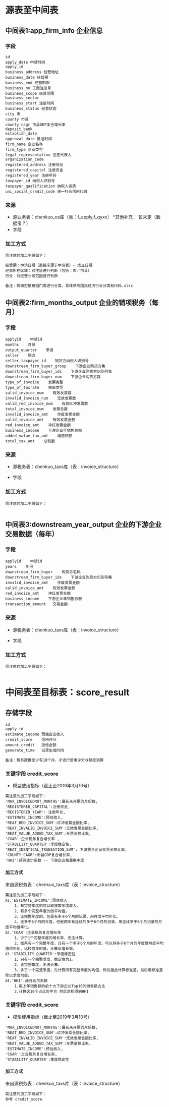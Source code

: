 # 源表至中间表
## 中间表1:app_firm_info 企业信息
### 字段
```
id
apply_date 申请时间
apply_id
business_address 经营地址
business_date 经营期
business_end 经营期限
business_no 工商注册号
business_scope 经营范围
business_sector
business_start 注册时间
business_status 经营状态
city 市
county 市县
county_cagr 市县GDP复合增长率
deposit_bank
establish_date
approval_date 批准时间
firm_name 企业名称
firm_type 企业类型
legal_representative 法定代表人
organization_code
registered_address 注册地址
registered_capital 注册资金
registered_year 注册年份
taxpayer_id 纳税人识别号
taxpayer_qualification 纳税人资质
uni_social_credit_code 统一社会信用代码
```
### 来源
* 源业务表：chenkuo_os库（表：f_apply,f_qyxx）
*其他补充：  暂未定（数据宝？）
* 字段
### 加工方式
```
需注意的加工字段如下：

经营期：申请日期（直接来源于申请表）- 成立日期
经营所在区域：对住址进行判断（包括：市／市县）
行业：对经营业务范围进行判断

备注：现模型是根据门类进行分类，具体参考国民经济行业分类和代码.xlsx
```
## 中间表2:firm_months_output  企业的销项税务（每月）
### 字段
```
applyId    申请id
months    月份
output_quarter    季度
seller    销方
seller_taxpayer_id    销货方纳税人识别号
downstream_firm_buyer_group    下游企业购货方集
downstream_firm_buyer_ids    下游企业购货方识别号集
downstream_firm_buyer_num    下游企业购货方数
type_of_invoice    发票类型
type_of_taxrate    税率类型
valid_invoice_num    有效发票数
invalid_invoice_num    无效发票数
valid_red_invoice_num    有效红冲发票数
total_invoice_num    发票总数
invalid_invoice_amt    作废发票金额
valid_invoice_amt    有效发票金额
red_invoice_amt    冲红发票金额
business_income    下游企业年销售总额
added_value_tax_amt    增值税额
total_tax_amt    总税额
```


### 来源
* 源税务表：chenkuo_taxs库（表：invoice_structure）

* 字段
### 加工方式
```
需注意的加工字段如下：


```
## 中间表3:downstream_year_output  企业的下游企业交易数据（每年）
### 字段
```
applyId    申请id
years    年份
downstream_firm_buyer    购货方名称
downstream_firm_buyer_ids    下游企业购货方识别号集
invalid_invoice_amt    作废发票金额
valid_invoice_amt    有效发票金额
red_invoice_amt    冲红发票金额
business_income    下游企业年销售总额
transaction_amount   交易金额
```

### 来源
* 源税务表：chenkuo_taxs库（表：invoice_structure）

* 字段
### 加工方式
```
需注意的加工字段如下：


```

# 中间表至目标表：score_result
## 存储字段
```
id
apply_id
estimate_income 预估企业收入
credit_score    信用评分
amount_credit   授信金额
generate_time   记录生成时间

备注：税务数据至少有18个月，才进行信用评分与额度测算
```

### 关键字段 credit_score
* 模型使用指标（截止至2019年3月10号）
```
需注意的加工字段如下：
'MAX_INVOICEDNOT_MONTHS':最长未开票的月份数,
'REGISTERED_CAPITAL':注册资金,
'REGISTERED_YEAR': 注册年长,
'ESTIMATE_INCOME':预估收入,
'REAT_RED_INVOICE_SUM':红冲发票金额比率,
'REAT_INVALID_INVOICE_SUM':无效发票金额比率,
'REAT_VALUE_ADDED_TAX_SUM':专票金额比率,
'CGAR':企业税务复合增长率 ,
'STABILITY_QUARTER':季度稳定性,
'REAT_IDENTICAL_TRANSATION_SUM': 下游重合企业交易金额比率,
'COUNTY_CAGR':市县GDP复合增长率,
'HHI':赫芬达尔系数 -- 下游企业衡量集中度
```
####  加工方式
来自源税务表：chenkuo_taxs库（表：invoice_structure）
```
需注意的加工字段如下：
》1.'ESTIMATE_INCOME':预估收入
    1、有完整年度的可以直接取年度收入。
    2、有多个完整年度的做平均值。
    3、无完整年度的，但是有多于6个月的记录，用月度平均年化。
    4、无多于6个月的年度，但是两年有连续的多于6个月的记录，用连续多于6个月记录的月度平均值年化。
》2.'CGAR':企业税务复合增长率
    1、少于1个完整年度的增长率，无法计算。
    2、如果有一个完整年度，且有一个多于6个月的年度，可以将多于6个月的年度做月度平均值得年化，比较两年的值，计算出增长率。
》3.'STABILITY_QUARTER':季度稳定性
    1、只有一个完整季度，稳定性为1。
    2、无完整季度，无法计算。
    3、多于一个完整季度，先计算所有完整季度的均值，然后据此计算标准差，最后用标准差除以季度均值。
》4.'HHI':赫芬达尔系数
    1.取上年销售额的前十大下游企业Top10的销售额占比
    2.计算这10个占比的平方 然后求和得到HHI

```

### 关键字段 credit_score
* 模型使用指标（截止至2019年3月10号）
```
'MAX_INVOICEDNOT_MONTHS':最长未开票的月份数,
'REAT_RED_INVOICE_SUM':红冲发票金额比率,
'REAT_INVALID_INVOICE_SUM':无效发票金额比率,
'REAT_VALUE_ADDED_TAX_SUM':专票金额比率,
'ESTIMATE_INCOME':预估收入,
'CGAR':企业税务复合增长率,
'STABILITY_QUARTER':季度稳定性
```
####  加工方式
来自源税务表：chenkuo_taxs库（表：invoice_structure）
```
需注意的加工字段如下：
参考 credit_score
```



